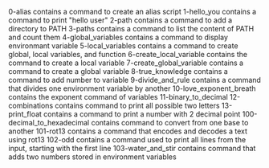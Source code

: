 0-alias contains a command to create an alias script
1-hello_you contains a command to print "hello user"
2-path contains a command to add a directory to PATH
3-paths contains a command to list the content of PATH and count them
4-global_variables contains a command to display environmant variable
5-local_variables contains a command to create global, local variables, and function
6-create_local_variable contains the command to create a local variable
7-create_global_variable contains a command to create a global variable
8-true_knowledge contains a command to add number to variable
9-divide_and_rule contains a command that divides one environment variable by another
10-love_exponent_breath contains the exponent command of variables
11-binary_to_decimal
12-combinations contains command to print all possible two letters
13-print_float contains a command to print a number with 2 decimal point
100-decimal_to_hexadecimal contains command to convert from one base to another
101-rot13 contains a command that encodes and decodes a text using rot13
102-odd contains a command used to print all lines from the input, starting with the first line
103-water_and_stir contains command that adds two numbers stored in environment variables
